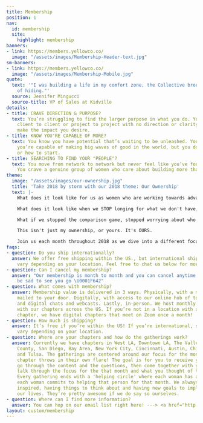 ```yaml
---
title: Membership
position: 1
nav:
  id: membership
  site:
    highlight: membership
banners:
- link: https://members.yellowco.co/
  image: "/assets/images/Membership-Header-text.jpg"
sm-banners:
- link: https://members.yellowco.co/
  image: "/assets/images/Membership-Mobile.jpg"
quote:
  text: '"I was building a life in my comfort zone, the Collective brought me out
    of hiding."'
  source: Jennifer Mingucci
  source-title: VP of Sales at Kidville
details:
- title: CRAVE DIRECTION & PURPOSE?
  text: You’re struggling to find the larger purpose in what you do. You move from
    client to client or project to project with no direction or clarity on how to
    make the impact you desire.
- title: KNOW YOU'RE CAPABLE OF MORE?
  text: You know you have potential that’s waiting to be unleashed. You know that
    you’re capable of making big waves of good in the world, but you don’t know where
    or how to start.
- title: SEARCHING TO FIND YOUR "PEOPLE"?
  text: You move from network to network but never feel like you’ve found your place.
    You crave a genuine group of women who care about building more than just a career.
theme:
  image: "/assets/images/our-ownership.jpg"
  title: 'Take 2018 by storm with our 2018 theme: Our Ownership'
  text: |-
    What does it look like for us as women who are working towards advancing good in the world to OWN who we are, our stories and the issues we see happening all around us?

    What does it look like when we STOP longing for what we don't have, and start owning what we DO have in front of us? What if we stopped denying our passion, our art, and started acknowledging it and giving it room in our lives?

    What if we stopped the comparison game, stopped worrying about who is better and started to OWN who we are as unique, individual women working to make the world a better place? What if we took ownership, together, of the issues our world is facing and come together to make a change?

    This isn't just my ownership, or yours. It's OURS.

    Join us each month throughout 2018 as we dive into a different focus of ownership, all empowering you to take ownership of your life, who you were meant to be and your personal impact on the world.
faqs:
- question: Do you ship internationally?
  answer: We offer free shipping within the US., but international shipping prices
    vary depending on your location. Feel free to chat us below for more info!
- question: Can I cancel my membership?
  answer: "Our membership is month to month and you can cancel anytime, although we’d
    be sad to see you go \U0001F642"
- question: What comes with membership?
  answer: Membership value is delivered in 3 ways. Physically, with a monthly packet
    mailed to your door. Digitally, with access to our online hub of tools, resources
    and digital chats and webcasts. Lastly, in-person. We host monthly in-person gatherings
    with our chapters across the US. If you’re not in a location with an in-person
    chapter, we have digital chapters that meet on Zoom once a month!
- question: How much is shipping?
  answer: It’s free if you’re within the US! If you’re international, shipping prices
    vary depending on your location.
- question: Where are your chapters and how do the gatherings work?
  answer: Currently we have chapters in West LA, Downtown LA, The Valley LA, Orange
    County, San Diego, Bay Area, New York City, Cincinnati, Austin, Chicago, Denver
    and Tulsa. The gatherings are centered around our focus for the month, but each
    chapter throws in their own flare! The goal is for you to receive your periodical,
    go through the content and the questions, then come together with your group and
    talk through the focus for the that month and what you thought of the periodical.
    Every gathering ends with a 'helping circle' where each woman has an ask, and
    each woman commits to helping that person for that month. We always leave feeling
    inspired, having things to think about and having new goals to implement into
    our lives. They’re pretty awesome if we do say so ourselves.
- question: Where can I find more information?
  answer: You can hop on our email list right here! ---> <a href="http://eepurl.com/bEZbaH">http://eepurl.com/bEZbaH</a>
layout: custom/membership
---
```


